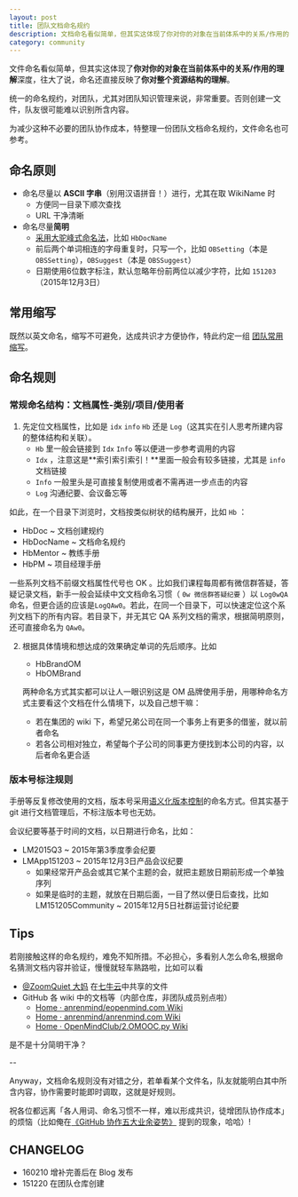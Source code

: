 ```yaml
---
layout: post
title: 团队文档命名规约
description: 文档命名看似简单，但其实这体现了你对你的对象在当前体系中的关系/作用的理解深度，往大了说，命名还直接反映了你对整个资源结构的理解。
category: community
---
```




文件命名看似简单，但其实这体现了**你对你的对象在当前体系中的关系/作用的理解**深度，往大了说，命名还直接反映了**你对整个资源结构的理解**。

统一的命名规约，对团队，尤其对团队知识管理来说，非常重要。否则创建一文件，队友很可能难以识别所含内容。

为减少这种不必要的团队协作成本，特整理一份团队文档命名规约，文件命名也可参考。

## 命名原则

- 命名尽量以 **ASCII 字串**（别用汉语拼音！）进行，尤其在取 WikiName 时
	- 方便同一目录下顺次查找
	- URL 干净清晰
- 命名尽量**简明**
	- [采用大驼峰式命名法](https://zh.wikipedia.org/wiki/%E9%A7%9D%E5%B3%B0%E5%BC%8F%E5%A4%A7%E5%B0%8F%E5%AF%AB)，比如 `HbDocName`
	- 前后两个单词相连的字母重复时，只写一个，比如 `OBSetting`（本是 `OBSSetting`），`OBSuggest`（本是 `OBSSuggest`）
	- 日期使用6位数字标注，默认忽略年份前两位以减少字符，比如 `151203`（2015年12月3日）

## 常用缩写

既然以英文命名，缩写不可避免，达成共识才方便协作，特此约定一组 [团队常用缩写](https://github.com/OpenMindClub/KnowledgeManager/wiki/HbShortRule)。



## 命名规则

### 常规命名结构：文档属性-类别/项目/使用者


1. 先定位文档属性，比如是 `idx` `info` `Hb` 还是 `Log`（这其实在引人思考所建内容的整体结构和关联）。
   - `Hb` 里一般会链接到 `Idx` `Info` 等以便进一步参考调用的内容
   - `Idx` ，注意这是**索引索引索引！**里面一般会有较多链接，尤其是 `info` 文档链接
   - `Info` 一般里头是可直接复制使用或者不需再进一步点击的内容
   - `Log` 沟通纪要、会议备忘等

 如此，在一个目录下浏览时，文档按类似树状的结构展开，比如 `Hb` ：
 
 - HbDoc ~ 文档创建规约
 - HbDocName ~ 文档命名规约
 - HbMentor ~ 教练手册
 - HbPM ~ 项目经理手册


 一些系列文档不前缀文档属性代号也 OK 。比如我们课程每周都有微信群答疑，答疑记录文档，新手一般会延续中文文档命名习惯（ `0w 微信群答疑纪要` ）以 `Log0wQA`命名，但更合适的应该是`LogQAw0`。若此，在同一个目录下，可以快速定位这个系列文档下的所有内容。若目录下，并无其它 QA 系列文档的需求，根据简明原则，还可直接命名为 `QAw0`。

2. 根据具体情境和想达成的效果确定单词的先后顺序。比如

   - HbBrandOM
   - HbOMBrand
 
	两种命名方式其实都可以让人一眼识别这是 OM 品牌使用手册，用哪种命名方式主要看这个文档在什么情境下，以及自己想干嘛：
 
   - 若在集团的 wiki 下，希望兄弟公司在同一个事务上有更多的借鉴，就以前者命名
   - 若各公司相对独立，希望每个子公司的同事更方便找到本公司的内容，以后者命名更合适

### 版本号标注规则

手册等反复修改使用的文档，版本号采用[语义化版本控制](http://semver.org/lang/zh-CN/)的命名方式。但其实基于 git 进行文档管理后，不标注版本号也无妨。

会议纪要等基于时间的文档，以日期进行命名，比如：

- LM2015Q3 ~ 2015年第3季度季会纪要
- LMApp151203 ~ 2015年12月3日产品会议纪要
	- 如果经常开产品会或其它某个主题的会，就把主题放日期前形成一个单独序列
	- 如果是临时的主题，就放在日期后面，一目了然以便日后查找，比如 LM151205Community ~ 2015年12月5日社群运营讨论纪要

## Tips
  
若刚接触这样的命名规约，难免不知所措。不必担心，多看别人怎么命名,根据命名猜测文档内容并验证，慢慢就轻车熟路啦，比如可以看 

-  [@ZoomQuiet 大妈](http://zoomquiet.io/) 在[七牛云](http://openmindclub.qiniudn.com/)中共享的文件
- GitHub 各 wiki 中的文档等（内部仓库，非团队成员别点啦）
    - [Home · anrenmind/eopenmind.com Wiki](https://github.com/anrenmind/eopenmind.com/wiki)
    - [Home · anrenmind/anrenmind.com Wiki](https://github.com/anrenmind/anrenmind.com/wiki)
    - [Home · OpenMindClub/2.OMOOC.py Wiki](https://github.com/OpenMindClub/2.OMOOC.py/wiki)

是不是十分简明干净？

--

Anyway，文档命名规则没有对错之分，若单看某个文件名，队友就能明白其中所含内容，协作需要时能即时调取，这就是好规则。

祝各位都远离「各人用词、命名习惯不一样，难以形成共识，徒增团队协作成本」的烦恼（比如俺在[《GitHub 协作五大业余姿势》](http://ishanshan.top/community/HbGitHubCooperate.html) 提到的现象，哈哈）!


## CHANGELOG

- 160210 增补完善后在 Blog 发布
- 151220 在团队仓库创建

